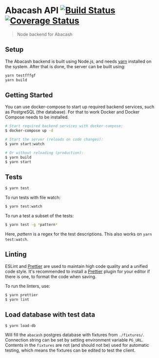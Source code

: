 # Abacash API [![Build Status](https://ci.abakus.no/api/badges/abakus-ntnu/abacash-api/status.svg)](https://ci.abakus.no/abakus-ntnu/abacash-api) [![Coverage Status](https://coveralls.io/repos/github/abakus-ntnu/abacash-api/badge.svg?branch=master)](https://coveralls.io/github/abakus-ntnu/abacash-api?branch=master)

> Node backend for Abacash

## Setup

The Abacash backend is built using Node.js, and needs
[yarn](https://github.com/yarnpkg/yarn) installed on the system. After that is
done, the server can be built using:

```bash
yarn testfffgf
yarn build
```

## Getting Started

You can use docker-compose to start up required backend services, such as
PostgreSQL (the database). For that to work Docker and Docker Compose needs to
be installed.


```bash
# Start required backend services with docker-compose:
$ docker-compose up -d

# Start the server (reloads on code changes):
$ yarn start:watch

# Or without reloading (production):
$ yarn build
$ yarn start
```

## Tests

```bash
$ yarn test
```

To run tests with file watch:

```bash
$ yarn test:watch
```

To run a test a subset of the tests:

```bash
$ yarn test -g *pattern*
```

Here, _pattern_ is a regex for the test descriptions. This also works on `yarn test:watch`.

## Linting

ESLint and [Prettier](https://prettier.io/) are used to maintain high code
quality and a unified code style. It's recommended to install a
[Prettier](https://github.com/prettier/prettier/blob/master/docs/plugins.md)
plugin for your editor if there is one, to format the code when saving.

To run the linters, use:

```bash
$ yarn prettier
$ yarn lint
```


## Load database with test data

```
$ yarn load-db
```

Will fill the `abacash` postgres database with fixtures from `./fixtures/`. Connection string can be set by setting environment variable `PG_URL`. Contents in the `fixtures` are not (and should not be) used for automatic testing, which means the fixtures can be edited to test the client.
